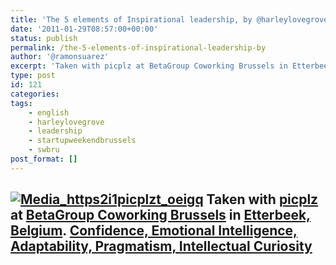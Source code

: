 ```yaml
---
title: 'The 5 elements of Inspirational leadership, by @harleylovegrove'
date: '2011-01-29T08:57:00+00:00'
status: publish
permalink: /the-5-elements-of-inspirational-leadership-by
author: '@ramonsuarez'
excerpt: 'Taken with picplz at BetaGroup Coworking Brussels in Etterbeek, Belgium. Confidence, Emotional Intelligence, Adaptability, Pragmatism, Intellectual Curiosity'
type: post
id: 121
categories:
tags:
    - english
    - harleylovegrove
    - leadership
    - startupweekendbrussels
    - swbru
post_format: []
---
```

[![Media_https2i1picplzt_oeigq](/uploads/2011/01/media_https2i1picplzt_oeigq-scaled1000.jpg?w=300)](/uploads/2011/01/media_https2i1picplzt_oeigq-scaled1000.jpg) Taken with [picplz](http://picplz.com) at [BetaGroup Coworking Brussels](http://picplz.com/pics/betagroup-coworking-brussels-etterbek-belgium/) in [Etterbeek, Belgium](http://picplz.com/city/etterbeek-be/). [Confidence, Emotional Intelligence, Adaptability, Pragmatism, Intellectual Curiosity](http://www.harleylovegrove.com/bookshttp://www.harleylovegrove.com/books "Harley Lovegrove's inspirational leadership")
--------------------------------------------------------------------------------------------------------------------------------------------------------------------------------------------------------------